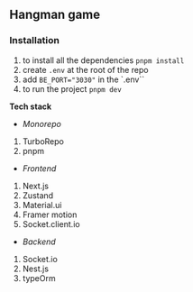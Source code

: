 ## Hangman game

### Installation

1. to install all the dependencies `pnpm install`
2. create `.env` at the root of the repo
3. add `BE_PORT="3030"` in the `.env``
4. to run the project `pnpm dev`

**Tech stack**

- _Monorepo_

1. TurboRepo
2. pnpm

- _Frontend_

1. Next.js
2. Zustand
3. Material.ui
4. Framer motion
5. Socket.client.io

- _Backend_

1. Socket.io
2. Nest.js
3. typeOrm
